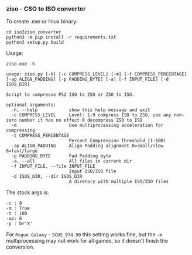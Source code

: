 ### ziso - CSO to ISO converter

To create .exe or linux binary:

```
cd iso2ziso_converter
python3 -m pip install -r requirements.txt
python3 setup.py build
```

Usage:

```
ziso.exe -h
```
```
usage: ziso.py [-h] [-c COMPRESS_LEVEL] [-m] [-t COMPRESS_PERCENTAGE] [-ap ALIGN_PADDING] [-p PADDING_BYTE] [-a] [-f INPUT_FILE] [-d ISOS_DIR]

Script to compresso PS2 ISO to ZSO or ZSO to ISO.

optional arguments:
  -h, --help            show this help message and exit
  -c COMPRESS_LEVEL     Level: 1-9 compress ISO to ZSO, use any non-zero number it has no effect 0 decompress ZSO to ISO
  -m                    Use multiprocessing acceleration for compressing
  -t COMPRESS_PERCENTAGE
                        Percent Compression Threshold (1-100)
  -ap ALIGN_PADDING     Align Padding alignment 0=small/slow 6=fast/large
  -p PADDING_BYTE       Pad Padding byte
  -a, --all             All files in current dir
  -f INPUT_FILE, --file INPUT_FILE
                        Input ISO/ZSO file
  -d ISOS_DIR, --dir ISOS_DIR
                        A diretory with multiple ISO/ZSO files
```

The stock args is:

```
-c : 9
-m : True
-t : 100
-ap: 6
-p : br'X'
```

For `Rogue Galaxy` - `SCUS_974.90` this setting works fine, but the `-m` multiprocessing may not work for all games, so it doesn't finish the conversion.
